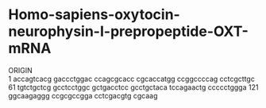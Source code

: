 # Homo-sapiens-oxytocin-neurophysin-I-prepropeptide-OXT-mRNA
ORIGIN      
        1 accagtcacg gaccctggac ccagcgcacc cgcaccatgg ccggccccag cctcgcttgc
       61 tgtctgctcg gcctcctggc gctgacctcc gcctgctaca tccagaactg ccccctggga
      121 ggcaagaggg ccgcgccgga cctcgacgtg cgcaag
